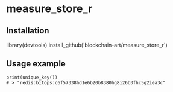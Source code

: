# measure_store_r
## Installation
library(devtools)
install_github('blockchain-art/measure_store_r')

## Usage example
```
print(unique_key())
# > "redis:bitops:c6f57338hd1e6b20b8380hg8i26b3fhc5g2iea3c"
```
